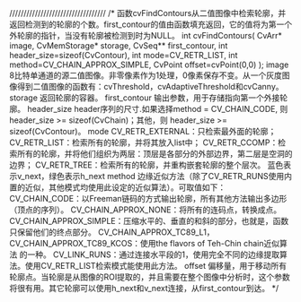 //////////////////////////////////
/*
函数cvFindContours从二值图像中检索轮廓，并返回检测到的轮廓的个数。first_contour的值由函数填充返回，它的值将为第一个外轮廓的指针，当没有轮廓被检测到时为NULL。
int cvFindContours( CvArr* image, CvMemStorage* storage, CvSeq** first_contour,
int header_size=sizeof(CvContour), int mode=CV_RETR_LIST,
int method=CV_CHAIN_APPROX_SIMPLE, CvPoint offset=cvPoint(0,0) );
image
8比特单通道的源二值图像。非零像素作为1处理，0像素保存不变。从一个灰度图像得到二值图像的函数有：cvThreshold，cvAdaptiveThreshold和cvCanny。
storage
返回轮廓的容器。
first_contour
输出参数，用于存储指向第一个外接轮廓。
header_size
header序列的尺寸.如果选择method = CV_CHAIN_CODE, 则header_size >= sizeof(CvChain)；其他，则
header_size >= sizeof(CvContour)。
mode
CV_RETR_EXTERNAL：只检索最外面的轮廓；
CV_RETR_LIST：检索所有的轮廓，并将其放入list中；
CV_RETR_CCOMP：检索所有的轮廓，并将他们组织为两层：顶层是各部分的外部边界，第二层是空洞的边界；
CV_RETR_TREE：检索所有的轮廓，并重构嵌套轮廓的整个层次。
蓝色表示v_next，绿色表示h_next
method
边缘近似方法（除了CV_RETR_RUNS使用内置的近似，其他模式均使用此设定的近似算法）。可取值如下：
CV_CHAIN_CODE：以Freeman链码的方式输出轮廓，所有其他方法输出多边形（顶点的序列）。
CV_CHAIN_APPROX_NONE：将所有的连码点，转换成点。
CV_CHAIN_APPROX_SIMPLE：压缩水平的、垂直的和斜的部分，也就是，函数只保留他们的终点部分。
CV_CHAIN_APPROX_TC89_L1，CV_CHAIN_APPROX_TC89_KCOS：使用the flavors of Teh-Chin chain近似算法
的一种。
CV_LINK_RUNS：通过连接水平段的1，使用完全不同的边缘提取算法。使用CV_RETR_LIST检索模式能使用此方法。
offset
偏移量，用于移动所有轮廓点。当轮廓是从图像的ROI提取的，并且需要在整个图像中分析时，这个参数将很有用。其它轮廓可以使用h_next和v_next连接，从first_contour到达。
*/
